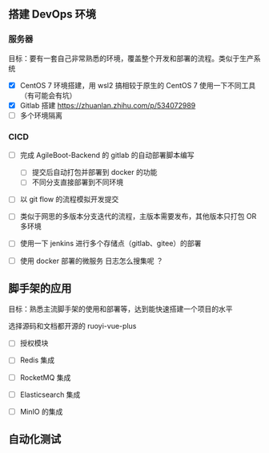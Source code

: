 ## 搭建 DevOps 环境

### 服务器

目标：要有一套自己非常熟悉的环境，覆盖整个开发和部署的流程。类似于生产系统

- [x] CentOS 7 环境搭建，用 wsl2 搞相较于原生的 CentOS 7 使用一下不同工具（有可能会有坑）
- [x] Gitlab 搭建 https://zhuanlan.zhihu.com/p/534072989 
- [ ] 多个环境隔离

### CICD

- [ ] 完成 AgileBoot-Backend 的 gitlab 的自动部署脚本编写
  - [ ] 提交后自动打包并部署到 docker 的功能
  - [ ] 不同分支直接部署到不同环境
- [ ] 以 git flow 的流程模拟开发提交
- [ ] 类似于网思的多版本分支迭代的流程，主版本需要发布，其他版本只打包 OR 多环境
- [ ] 使用一下 jenkins 进行多个存储点（gitlab、gitee）的部署
- [ ] 使用 docker 部署的微服务 日志怎么搜集呢 ？



## 脚手架的应用

目标：熟悉主流脚手架的使用和部署等，达到能快速搭建一个项目的水平

选择源码和文档都开源的 ruoyi-vue-plus

- [ ] 授权模块
- [ ] Redis 集成
- [ ] RocketMQ 集成
- [ ] Elasticsearch 集成
- [ ] MinIO 的集成



## 自动化测试